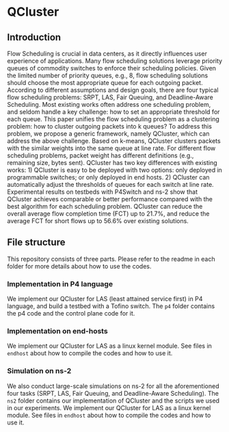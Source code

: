 # QCluster


## Introduction

Flow Scheduling is crucial in data centers, as it directly influences user experience of applications. Many flow scheduling solutions leverage priority queues of commodity switches to enforce their scheduling policies. Given the limited number of priority queues, e.g., 8, flow scheduling solutions should choose the most appropriate queue for each outgoing packet. According to different assumptions and design goals, there are four typical flow scheduling problems: SRPT, LAS, Fair Queuing, and Deadline-Aware Scheduling. Most existing works often address one scheduling problem, and seldom handle a key challenge: how to set an appropriate threshold for each queue. This paper unifies the flow scheduling problem as a clustering problem: how to cluster outgoing packets into k queues? To address this problem, we propose a generic framework, namely QCluster, which can address the above challenge. Based on k-means, QCluster clusters packets with the similar weights into the same queue at line rate. For different flow scheduling problems, packet weight has different definitions (e.g., remaining size, bytes sent). QCluster has two key differences with existing works: 1) QCluster is easy to be deployed with two options: only deployed in programmable switches; or only deployed in end hosts. 2) QCluster can automatically adjust the thresholds of queues for each switch at line rate. Experimental results on testbeds with P4Switch and ns-2 show that QCluster achieves comparable or better performance compared with the best algorithm for each scheduling problem. QCluster can reduce the overall average flow completion time (FCT) up to 21.7%, and reduce the average FCT for short flows up to 56.6% over existing solutions.

## File structure

This repository consists of three parts.
Please refer to the readme in each folder for more details about how to use the codes.

### Implementation in P4 language

We implement our QCluster for LAS (least attained service first) in P4 language, and build a testbed with a Tofino switch.
The `p4` folder contains the p4 code and the control plane code for it.

### Implementation on end-hosts

We implement our QCluster for LAS as a linux kernel module. See files in `endhost` about how to compile the codes and how to use it.

### Simulation on ns-2

We also conduct large-scale simulations on ns-2 for all the aforementioned four tasks (SRPT, LAS, Fair Queuing, and Deadline-Aware Scheduling). The `ns2` folder contains our implementation of QCluster and the scripts we used in our experiments.
We implement our QCluster for LAS as a linux kernel module. See files in `endhost` about how to compile the codes and how to use it.
